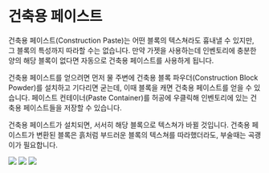# 건축용 페이스트
건축용 페이스트(Construction Paste)는 어떤 블록의 텍스쳐라도 흉내낼 수 있지만, 그 블록의 특성까지 따라할 수는 없습니다. 만약 가젯을 사용하는데 인벤토리에 충분한 양의 해당 블록이 없다면 자동으로 건축용 페이스트를 사용하게 됩니다.

건축용 페이스트를 얻으려면 먼저 물 주변에 건축용 블록 파우더(Construction Block Powder)를 설치하고 기다리면 굳는데, 이때 블록을 캐면 건축용 페이스트를 얻을 수 있습니다. 페이스트 컨테이너(Paste Container)를 허공에 우클릭해 인벤토리에 있는 건축용 페이스트들을 저장할 수 있습니다.

건축용 페이스트가 설치되면, 서서히 해당 블록으로 텍스쳐가 바뀔 것입니다. 건축용 페이스트가 변환된 블록은 흙처럼 부드러운 블록의 텍스쳐를 따라했더라도, 부술때는 곡괭이가 필요합니다.

![](step1.png)
![](step2.png)
![](step3.png)
